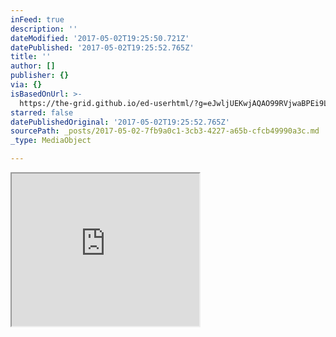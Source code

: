 ```yaml
---
inFeed: true
description: ''
dateModified: '2017-05-02T19:25:50.721Z'
datePublished: '2017-05-02T19:25:52.765Z'
title: ''
author: []
publisher: {}
via: {}
isBasedOnUrl: >-
  https://the-grid.github.io/ed-userhtml/?g=eJwljUEKwjAQAO99RVjwaBPEi9LtX9YkJgtNVjYLgq-3tMdhYGbht1LLbmhEqGafp_c0TDTP1OgnfY7SfFFOlK63AO7LySrCI1zA1cylGsI9hN0coZdoyoqw84gq28a9IHSBdfHnap2mPw79Jgs
starred: false
datePublishedOriginal: '2017-05-02T19:25:52.765Z'
sourcePath: _posts/2017-05-02-7fb9a0c1-3cb3-4227-a65b-cfcb49990a3c.md
_type: MediaObject

---
```

<iframe src="https://the-grid.github.io/ed-userhtml/?g=eJwljUEKwjAQAO99RVjwaBPEi9LtX9YkJgtNVjYLgq-3tMdhYGbht1LLbmhEqGafp_c0TDTP1OgnfY7SfFFOlK63AO7LySrCI1zA1cylGsI9hN0coZdoyoqw84gq28a9IHSBdfHnap2mPw79Jgs" height="244" style=""></iframe>